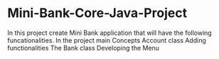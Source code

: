 # Mini-Bank-Core-Java-Project
In this project create Mini Bank application that will have the following funcationalities.
In the project main Concepts
Account class
Adding functionalities
The Bank class
Developing the Menu
